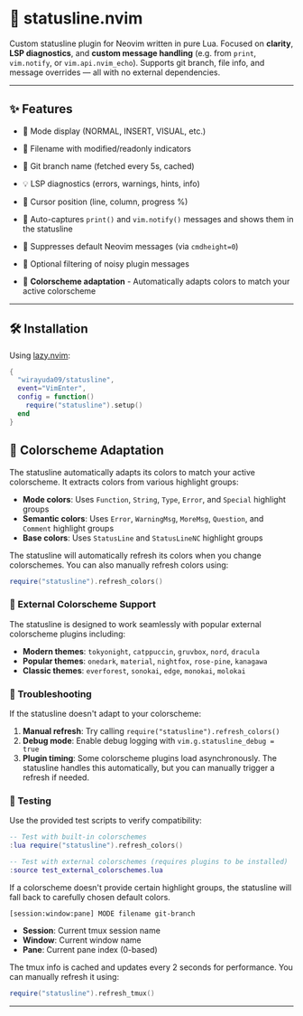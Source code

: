# 🧬 statusline.nvim

Custom statusline plugin for Neovim written in pure Lua. Focused on **clarity**, **LSP diagnostics**, and **custom message handling** (e.g. from `print`, `vim.notify`, or `vim.api.nvim_echo`). Supports git branch, file info, and message overrides — all with no external dependencies.

---

## ✨ Features

- 📌 Mode display (NORMAL, INSERT, VISUAL, etc.)
- 📁 Filename with modified/readonly indicators
- 🌿 Git branch name (fetched every 5s, cached)
- 💡 LSP diagnostics (errors, warnings, hints, info)
- 🧠 Cursor position (line, column, progress %)
- 🔄 Auto-captures `print()` and `vim.notify()` messages and shows them in the statusline
- 🚫 Suppresses default Neovim messages (via `cmdheight=0`)
- 🔕 Optional filtering of noisy plugin messages

- 🎨 **Colorscheme adaptation** - Automatically adapts colors to match your active colorscheme

---

## 🛠️ Installation

Using [lazy.nvim](https://github.com/folke/lazy.nvim):

```lua
{
  "wirayuda09/statusline",
  event="VimEnter",
  config = function()
    require("statusline").setup()
  end
}
```

## 🎨 Colorscheme Adaptation

The statusline automatically adapts its colors to match your active colorscheme. It extracts colors from various highlight groups:

- **Mode colors**: Uses `Function`, `String`, `Type`, `Error`, and `Special` highlight groups
- **Semantic colors**: Uses `Error`, `WarningMsg`, `MoreMsg`, `Question`, and `Comment` highlight groups
- **Base colors**: Uses `StatusLine` and `StatusLineNC` highlight groups

The statusline will automatically refresh its colors when you change colorschemes. You can also manually refresh colors using:

```lua
require("statusline").refresh_colors()
```

### 🌈 External Colorscheme Support

The statusline is designed to work seamlessly with popular external colorscheme plugins including:

- **Modern themes**: `tokyonight`, `catppuccin`, `gruvbox`, `nord`, `dracula`
- **Popular themes**: `onedark`, `material`, `nightfox`, `rose-pine`, `kanagawa`
- **Classic themes**: `everforest`, `sonokai`, `edge`, `monokai`, `molokai`

### 🔧 Troubleshooting

If the statusline doesn't adapt to your colorscheme:

1. **Manual refresh**: Try calling `require("statusline").refresh_colors()`
2. **Debug mode**: Enable debug logging with `vim.g.statusline_debug = true`
3. **Plugin timing**: Some colorscheme plugins load asynchronously. The statusline handles this automatically, but you can manually trigger a refresh if needed.

### 🧪 Testing

Use the provided test scripts to verify compatibility:

```lua
-- Test with built-in colorschemes
:lua require("statusline").refresh_colors()

-- Test with external colorschemes (requires plugins to be installed)
:source test_external_colorschemes.lua
```

If a colorscheme doesn't provide certain highlight groups, the statusline will fall back to carefully chosen default colors.

```
[session:window:pane] MODE filename git-branch
```

- **Session**: Current tmux session name
- **Window**: Current window name
- **Pane**: Current pane index (0-based)

The tmux info is cached and updates every 2 seconds for performance. You can manually refresh it using:

```lua
require("statusline").refresh_tmux()
```

---
